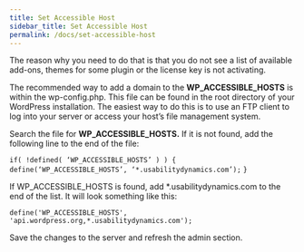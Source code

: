```yaml
---
title: Set Accessible Host
sidebar_title: Set Accessible Host
permalink: /docs/set-accessible-host
---
```


The reason why you need to do that is that you do not see a list of available add-ons, themes for some plugin or the license key is not activating.

The recommended way to add a domain to the **WP_ACCESSIBLE_HOSTS** is within the wp-config.php. This file can be found in the root directory of your WordPress installation.  The easiest way to do this is to use an FTP client to log into your server or access your host’s file management system.

Search the file for **WP_ACCESSIBLE_HOSTS.**
If it is not found, add the following line to the end of the file:

`if( !defined( ‘WP_ACCESSIBLE_HOSTS’ ) ) {`
    `define(‘WP_ACCESSIBLE_HOSTS’, ‘*.usabilitydynamics.com’);`
    `}`

If WP_ACCESSIBLE_HOSTS is found, add *.usabilitydynamics.com to the end of the list. It will look something like this:

`define('WP_ACCESSIBLE_HOSTS', 'api.wordpress.org,*.usabilitydynamics.com');`

Save the changes to the server and refresh the admin section.

